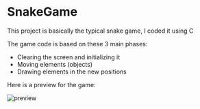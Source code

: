 
# SnakeGame
This project is basically the typical snake game,
I coded it using C

The game code is based on these 3 main phases:
  + Clearing the screen and initializing it
  + Moving elements (objects)
  + Drawing elements in the new positions

Here is a preview for the game:

![preview](https://user-images.githubusercontent.com/44543255/206106693-139a8e58-1b75-4c44-b468-f7dfbf3a6794.gif)
